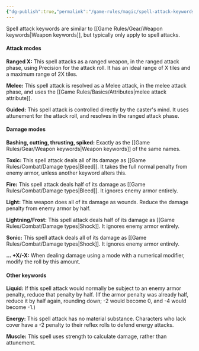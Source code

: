 ```yaml
---
{"dg-publish":true,"permalink":"/game-rules/magic/spell-attack-keywords/"}
---
```


Spell attack keywords are similar to [[Game Rules/Gear/Weapon keywords\|Weapon keywords]], but typically only apply to spell attacks.
#### Attack modes 

**Ranged X:** This spell attacks as a ranged weapon, in the ranged attack phase, using Precision for the attack roll. It has an ideal range of X tiles and a maximum range of 2X tiles.

**Melee:** This spell attack is resolved as a Melee attack, in the melee attack phase, and uses the [[Game Rules/Basics/Attributes\|melee attack attribute]]. 

**Guided:** This spell attack is controlled directly by the caster's mind. It uses attunement for the attack roll, and resolves in the ranged attack phase.
#### Damage modes

**Bashing, cutting, thrusting, spiked:** Exactly as the [[Game Rules/Gear/Weapon keywords\|Weapon keywords]] of the same names.

**Toxic:** This spell attack deals all of its damage as [[Game Rules/Combat/Damage types\|Bleed]]. It takes the full normal penalty from enemy armor, unless another keyword alters this.

**Fire:** This spell attack deals half of its damage as [[Game Rules/Combat/Damage types\|Bleed]]. It ignores enemy armor entirely.

**Light:** This weapon does all of its damage as wounds. Reduce the damage penalty from enemy armor by half.

**Lightning/Frost:** This spell attack deals half of its damage as [[Game Rules/Combat/Damage types\|Shock]]. It ignores enemy armor entirely.

**Sonic:** This spell attack deals all of its damage as [[Game Rules/Combat/Damage types\|Shock]]. It ignores enemy armor entirely.

**... +X/-X:** When dealing damage using a mode with a numerical modifier, modify the roll by this amount.
#### Other keywords

**Liquid:** If this spell attack would normally be subject to an enemy armor penalty, reduce that penalty by half. (If the armor penalty was already half, reduce it by half again, rounding down; -2 would become 0, and -4 would become -1.)

**Energy:** This spell attack has no material substance. Characters who lack cover have a -2 penalty to their reflex rolls to defend energy attacks.

**Muscle:** This spell uses strength to calculate damage, rather than attunement.


